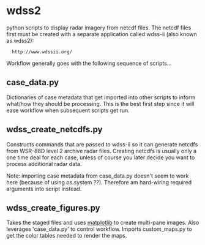 # wdss2
python scripts to display radar imagery from netcdf files. The netcdf files first must be created with a separate 
application called wdss-ii (also known as wdss2):

      http://www.wdssii.org/


Workflow generally goes with the following sequence of scripts...


case_data.py
---------------------
Dictionaries of case metadata that get imported into other scripts to inform what/how they should be processing.
This is the best first step since it will ease workflow when subsequent scripts get run.

wdss_create_netcdfs.py
---------------------
Constructs commands that are passed to wdss-ii so it can generate netcdfs from WSR-88D level 2 archive radar files.
Creating netcdfs is usually only a one time deal for each case, unless of course you later decide 
you want to process additional radar data.

Note: importing case metadata from case_data.py doesn't seem to work here (because of using os.system ??).
      Therefore am hard-wiring required arguments into script instead.


wdss_create_figures.py
---------------------
Takes the staged files and uses <a href="https://matplotlib.org/" target="_blank">matplotlib</a> to create multi-pane images. Also leverages 'case_data.py' to control workflow.
Imports custom_maps.py to get the color tables needed to render the maps.
